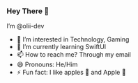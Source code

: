 ### Hey There 👋
I’m @olii-dev
- 👀 I’m interested in Technology, Gaming
- 🌱 I’m currently learning SwiftUI
- 📫 How to reach me? Through my email
- 😄 Pronouns: He/Him
- ⚡ Fun fact: I like apples 🍎 and Apple 

<!---
olii-dev/olii-dev is a ✨ special ✨ repository because its `README.md` (this file) appears on your GitHub profile.
You can click the Preview link to take a look at your changes.
--->
